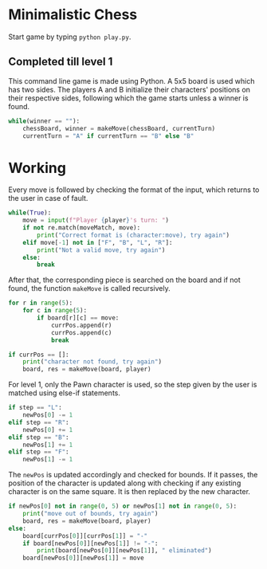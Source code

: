 # Minimalistic Chess
Start game by typing `python play.py`.
## Completed till level 1
This command line game is made using Python. A 5x5 board is used which has two sides. The players A and B initialize their characters' positions on their respective sides, following which the game starts unless a winner is found.
```python
while(winner == ""):
    chessBoard, winner = makeMove(chessBoard, currentTurn)
    currentTurn = "A" if currentTurn == "B" else "B"
```
# Working
Every move is followed by checking the format of the input, which returns to the user in case of fault.
```python
while(True):
    move = input(f"Player {player}'s turn: ")
    if not re.match(moveMatch, move):
        print("Correct format is (character:move), try again")
    elif move[-1] not in ["F", "B", "L", "R"]:
        print("Not a valid move, try again")
    else:
        break
```

After that, the corresponding piece is searched on the board and if not found, the function `makeMove` is called recursively.
```python
for r in range(5):
    for c in range(5):
        if board[r][c] == move:
            currPos.append(r)
            currPos.append(c)
            break

if currPos == []:
    print("character not found, try again")
    board, res = makeMove(board, player)
```

For level 1, only the Pawn character is used, so the step given by the user is matched using else-if statements.
```python
if step == "L":
    newPos[0] -= 1
elif step == "R":
    newPos[0] += 1
elif step == "B":
    newPos[1] += 1
elif step == "F":
    newPos[1] -= 1
```

The `newPos` is updated accordingly and checked for bounds. If it passes, the position of the character is updated along with checking if any existing character is on the same square. It is then replaced by the new character.
```python
if newPos[0] not in range(0, 5) or newPos[1] not in range(0, 5):
    print("move out of bounds, try again")
    board, res = makeMove(board, player)
else:
    board[currPos[0]][currPos[1]] = "-"
    if board[newPos[0]][newPos[1]] != "-":
        print(board[newPos[0]][newPos[1]], " eliminated")
    board[newPos[0]][newPos[1]] = move
```
